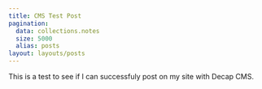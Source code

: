 ```yaml
---
title: CMS Test Post
pagination:
  data: collections.notes
  size: 5000
  alias: posts
layout: layouts/posts
---
```

This is a test to see if I can successfuly post on my site with Decap CMS.
